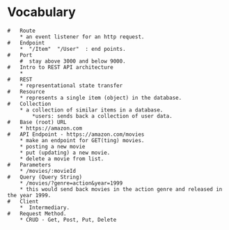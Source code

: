 # Vocabulary
    #   Route
        * an event listener for an http request.
    #   Endpoint
        *  "/Item"  "/User"  : end points.
    #   Port       
        #  stay above 3000 and below 9000.
    #   Intro to REST API architecture
        *
    #   REST
        * representational state transfer
    #   Resource
        * represents a single item (object) in the database.
    #   Collection
        * a collection of similar items in a database.
            *users: sends back a collection of user data.
    #   Base (root) URL 
        * https://amazon.com
    #   API Endpoint - https://amazon.com/movies
        * make an endpoint for GET(ting) movies.
        * posting a new movie
        * put (updating) a new movie.
        * delete a movie from list.
    #   Parameters
        * /movies/:movieId
    #   Query (Query String)
        * /movies/?genre=action&year=1999
        * this would send back movies in the action genre and released in the year 1999.
    #   Client
        *  Intermediary.
    #   Request Method.
        * CRUD - Get, Post, Put, Delete